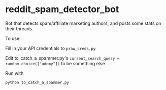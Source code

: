# reddit_spam_detector_bot
Bot that detects spam/affiliate marketing authors, and posts some stats on their threads.

To use:

Fill in your API credentials to `praw_creds.py`

Edit to_catch_a_spammer.py's `current_search_query = random.choice(["udemy"])` to be something else

Run with 

`python to_catch_a_spammer.py`


